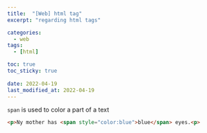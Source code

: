 ```yaml
---
title:  "[Web] html tag"
excerpt: "regarding html tags"

categories:
  - web
tags:
  - [html]

toc: true
toc_sticky: true
 
date: 2022-04-19
last_modified_at: 2022-04-19
---
```


`span` is used to color a part of a text

```html
<p>Ny mother has <span style="color:blue">blue</span> eyes.<p>
```
